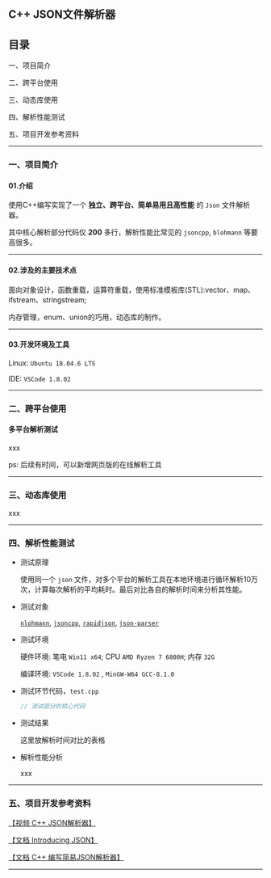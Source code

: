 ## C++ JSON文件解析器

## 目录

一、项目简介

二、跨平台使用

三、动态库使用

四、解析性能测试

五、项目开发参考资料

----

### 一、项目简介

#### 01.介绍

使用C++编写实现了一个 **独立、跨平台、简单易用且高性能** 的 `Json` 文件解析器。

其中核心解析部分代码仅 **200** 多行，解析性能比常见的 `jsoncpp`, `blohmann` 等要高很多。

----

#### 02.涉及的主要技术点

面向对象设计，函数重载，运算符重载，使用标准模板库(STL):vector、map、ifstream、stringstream;

内存管理，enum、union的巧用，动态库的制作。

----

#### 03.开发环境及工具

Linux: `Ubuntu 18.04.6 LTS`

IDE: `VSCode 1.8.02`

----

### 二、跨平台使用

#### 多平台解析测试
xxx

ps: 后续有时间，可以新增网页版的在线解析工具

----

### 三、动态库使用
xxx

----

### 四、解析性能测试


- 测试原理

    使用同一个 `json` 文件，对多个平台的解析工具在本地环境进行循环解析10万次，计算每次解析的平均耗时。最后对比各自的解析时间来分析其性能。

- 测试对象

    [`nlohmann`](), [`jsoncpp`](), [`rapidjson`](), [`json-parser`]()

- 测试环境

    硬件环境: 笔电 `Win11 x64`; CPU `AMD Ryzen 7 6800H`; 内存 `32G`

    编译环境: `VSCode 1.8.02` , `MinGW-W64 GCC-8.1.0` 

- 测试环节代码，`test.cpp`

    ```c++
    // 测试部分的核心代码

    ```
- 测试结果

    这里放解析时间对比的表格

- 解析性能分析

    xxx

---

### 五、项目开发参考资料

[【视频 C++ JSON解析器】](https://www.bilibili.com/video/BV1TP411p7cC/?share_source=copy_web&vd_source=64863a79f6edd334371cb7b41a0df347)

[【文档 Introducing JSON】](https://www.json.org/json-en.html)

[【文档 C++ 编写简易JSON解析器】](https://zhuanlan.zhihu.com/p/476271291)


----





